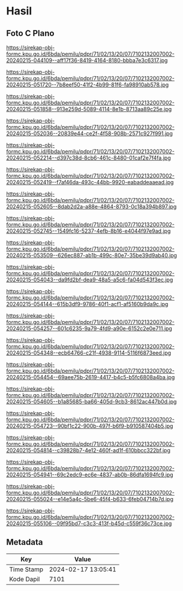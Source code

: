 # Hasil

## Foto C Plano

https://sirekap-obj-formc.kpu.go.id/6bda/pemilu/pdpr/71/02/13/20/07/7102132007002-20240215-044109--aff17f36-8419-4164-8180-bbba7e3c6317.jpg

https://sirekap-obj-formc.kpu.go.id/6bda/pemilu/pdpr/71/02/13/20/07/7102132007002-20240215-051720--7b8eef50-41f2-4b99-81f6-fa98910ab578.jpg

https://sirekap-obj-formc.kpu.go.id/6bda/pemilu/pdpr/71/02/13/20/07/7102132007002-20240215-051858--913e259d-5089-4114-8e1b-8713aa89c25e.jpg

https://sirekap-obj-formc.kpu.go.id/6bda/pemilu/pdpr/71/02/13/20/07/7102132007002-20240215-052036--20839e44-ce2f-4f58-908b-2571c927f991.jpg

https://sirekap-obj-formc.kpu.go.id/6bda/pemilu/pdpr/71/02/13/20/07/7102132007002-20240215-052214--d397c38d-8cb6-461c-8480-01caf2e7f4fa.jpg

https://sirekap-obj-formc.kpu.go.id/6bda/pemilu/pdpr/71/02/13/20/07/7102132007002-20240215-052419--f7af46da-493c-44bb-9920-eabaddeaaead.jpg

https://sirekap-obj-formc.kpu.go.id/6bda/pemilu/pdpr/71/02/13/20/07/7102132007002-20240215-052605--8dab2d2a-a88e-4864-8793-0c18a394b897.jpg

https://sirekap-obj-formc.kpu.go.id/6bda/pemilu/pdpr/71/02/13/20/07/7102132007002-20240215-052745--1549fc16-5237-4efb-8b16-e4044f97e9ad.jpg

https://sirekap-obj-formc.kpu.go.id/6bda/pemilu/pdpr/71/02/13/20/07/7102132007002-20240215-053509--626ec887-ab1b-499c-80e7-35be39d9ab40.jpg

https://sirekap-obj-formc.kpu.go.id/6bda/pemilu/pdpr/71/02/13/20/07/7102132007002-20240215-054043--da9fd2bf-dea9-48a5-a5c6-fa04d543f3ec.jpg

https://sirekap-obj-formc.kpu.go.id/6bda/pemilu/pdpr/71/02/13/20/07/7102132007002-20240215-054144--615b3df9-9786-40f1-acf1-af5160b9da9c.jpg

https://sirekap-obj-formc.kpu.go.id/6bda/pemilu/pdpr/71/02/13/20/07/7102132007002-20240215-054257--601c6235-9a79-4fd9-a90e-6152c2e0e711.jpg

https://sirekap-obj-formc.kpu.go.id/6bda/pemilu/pdpr/71/02/13/20/07/7102132007002-20240215-054348--ecb64766-c21f-4938-9114-5116f6873eed.jpg

https://sirekap-obj-formc.kpu.go.id/6bda/pemilu/pdpr/71/02/13/20/07/7102132007002-20240215-054454--69aee75b-2619-4417-b4c5-b5fc6808a4ba.jpg

https://sirekap-obj-formc.kpu.go.id/6bda/pemilu/pdpr/71/02/13/20/07/7102132007002-20240215-054605--b1a85685-ba66-405d-9cb3-8612ac447b0d.jpg

https://sirekap-obj-formc.kpu.go.id/6bda/pemilu/pdpr/71/02/13/20/07/7102132007002-20240215-054723--90bf1c22-900b-497f-b6f9-b910587404b5.jpg

https://sirekap-obj-formc.kpu.go.id/6bda/pemilu/pdpr/71/02/13/20/07/7102132007002-20240215-054814--c39828b7-4e12-460f-ad1f-610bbcc322bf.jpg

https://sirekap-obj-formc.kpu.go.id/6bda/pemilu/pdpr/71/02/13/20/07/7102132007002-20240215-054941--69c2edc9-ec6e-4837-ab0b-86dfa1694fc9.jpg

https://sirekap-obj-formc.kpu.go.id/6bda/pemilu/pdpr/71/02/13/20/07/7102132007002-20240215-055024--e14e5a4c-5be6-45f4-b633-6feb04714b7d.jpg

https://sirekap-obj-formc.kpu.go.id/6bda/pemilu/pdpr/71/02/13/20/07/7102132007002-20240215-055106--09f95bd7-c3c3-413f-b45d-c559f36c73ce.jpg


## Metadata

| Key        | Value               |
| ---------- | ------------------- |
| Time Stamp | 2024-02-17 13:05:41 |
| Kode Dapil | 7101                |



